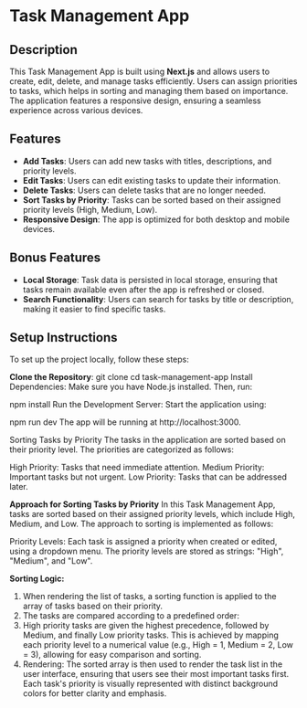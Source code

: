 # Task Management App

## Description

This Task Management App is built using **Next.js** and allows users to create, edit, delete, and manage tasks efficiently. Users can assign priorities to tasks, which helps in sorting and managing them based on importance. The application features a responsive design, ensuring a seamless experience across various devices.

## Features

- **Add Tasks**: Users can add new tasks with titles, descriptions, and priority levels.
- **Edit Tasks**: Users can edit existing tasks to update their information.
- **Delete Tasks**: Users can delete tasks that are no longer needed.
- **Sort Tasks by Priority**: Tasks can be sorted based on their assigned priority levels (High, Medium, Low).
- **Responsive Design**: The app is optimized for both desktop and mobile devices.

## Bonus Features

- **Local Storage**: Task data is persisted in local storage, ensuring that tasks remain available even after the app is refreshed or closed.
- **Search Functionality**: Users can search for tasks by title or description, making it easier to find specific tasks.

## Setup Instructions

To set up the project locally, follow these steps:

**Clone the Repository**:
git clone <repository-url>
cd task-management-app
Install Dependencies: Make sure you have Node.js installed. Then, run:

npm install
Run the Development Server: Start the application using:

npm run dev
The app will be running at http://localhost:3000.

Sorting Tasks by Priority
The tasks in the application are sorted based on their priority level. The priorities are categorized as follows:

High Priority: Tasks that need immediate attention.
Medium Priority: Important tasks but not urgent.
Low Priority: Tasks that can be addressed later.

**Approach for Sorting Tasks by Priority**
In this Task Management App, tasks are sorted based on their assigned priority levels, which include High, Medium, and Low. The approach to sorting is implemented as follows:

Priority Levels: Each task is assigned a priority when created or edited, using a dropdown menu. The priority levels are stored as strings: "High", "Medium", and "Low".

**Sorting Logic:**

1. When rendering the list of tasks, a sorting function is applied to the array of tasks based on their priority.
2. The tasks are compared according to a predefined order:
3. High priority tasks are given the highest precedence, followed by Medium, and finally Low priority tasks.
   This is achieved by mapping each priority level to a numerical value (e.g., High = 1, Medium = 2, Low = 3), allowing for easy comparison and sorting.
4. Rendering: The sorted array is then used to render the task list in the user interface, ensuring that users see their most important tasks first. Each task's priority is visually represented with distinct background colors for better clarity and emphasis.
